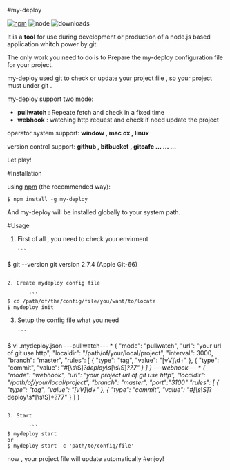 #my-deploy

[![npm](https://img.shields.io/npm/l/express.svg?maxAge=2592000?style=plastic)]()
![node](https://img.shields.io/badge/node-4.x-blue.svg)
![downloads](https://img.shields.io/badge/downloads-1K%2Fmonth-brightgreen.svg)

It is a **tool** for use during development or production of a node.js based application whitch power by git.

The only work you need to do is to Prepare the my-deploy configuration file for your project.

my-deploy used git to check or update your project file , so your project must under git .

my-deploy support two mode:
* **pullwatch**   :   Repeate fetch and check in a fixed time
* **webhook**   :   watching http request and check if need update the project

operator system support:    **window , mac ox , linux**

version control support:    **github , bitbucket , gitcafe  ... ... ...**

Let play!

#Installation

using [npm](http://npmjs.org/) (the recommended way):

```
$ npm install -g my-deploy
```

And my-deploy will be installed globally to your system path.

#Usage



1. First of all , you need to check your envirment

       ```
$ git --version
git version 2.7.4 (Apple Git-66)
```

2. Create mydeploy config file

       ```
$ cd /path/of/the/config/file/you/want/to/locate
$ mydeploy init
```

3. Setup the config file what you need 

       ```
$ vi .mydeploy.json
---pullwatch---
*
{
       "mode": "pullwatch",
       "url": "your url of git use http",
       "localdir": "/path/of/your/local/project",
       "interval": 3000,
       "branch": "master",
       "rules": [
           {
               "type": "tag",
              "value": "[vV]\\d+"
          },
          {
              "type": "commit",
              "value": "#[\\s\\S]*?deploy\\s*[\\s\\S]*?77"
          }
      ]
  }
---webhook---
*
{
       "mode": "webhook",
       "url": "your project url of git use http",
       "localdir": "/path/of/your/local/project",
       "branch": "master",
       "port":"3100"
       "rules": [
           {
               "type": "tag",
              "value": "[vV]\\d+"
          },
          {
              "type": "commit",
              "value": "#[\\s\\S]*?deploy\\s*[\\s\\S]*?77"
          }
      ]
  }
```

3. Start  

       ```
$ mydeploy start
or
$ mydeploy start -c 'path/to/config/file'
```

now , your project file will update automatically
#enjoy!
